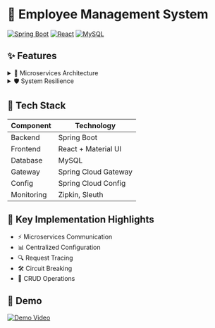 # 🏢 Employee Management System


[![Spring Boot](https://img.shields.io/badge/Spring_Boot-2.7-green.svg)](https://spring.io/projects/spring-boot)
[![React](https://img.shields.io/badge/React-18.0-blue.svg)](https://reactjs.org/)
[![MySQL](https://img.shields.io/badge/MySQL-8.0-orange.svg)](https://www.mysql.com/)



## ✨ Features

<details>
<summary>🔄 Microservices Architecture</summary>

- Employee Service
- Department Service  
- Organization Service
- WebClient Integration
- API Gateway
- Config Server
</details>

<details>
<summary>🛡️ System Resilience</summary>

- Circuit Breaker (Resilience4J)
- Distributed Tracing
- Fault Tolerance
</details>

## 🚀 Tech Stack

| Component    | Technology                |
|-------------|---------------------------|
| Backend     | Spring Boot              |
| Frontend    | React + Material UI      |
| Database    | MySQL                    |
| Gateway     | Spring Cloud Gateway     |
| Config      | Spring Cloud Config      |
| Monitoring  | Zipkin, Sleuth          |

## 🎯 Key Implementation Highlights

- ⚡ Microservices Communication
- 📊 Centralized Configuration 
- 🔍 Request Tracing
- 🛠️ Circuit Breaking
- 🔄 CRUD Operations

## 🎥 Demo
[![Demo Video](https://img.youtube.com/vi/hs8EqQweL_I/0.jpg)](https://www.youtube.com/watch?v=hs8EqQweL_I)


